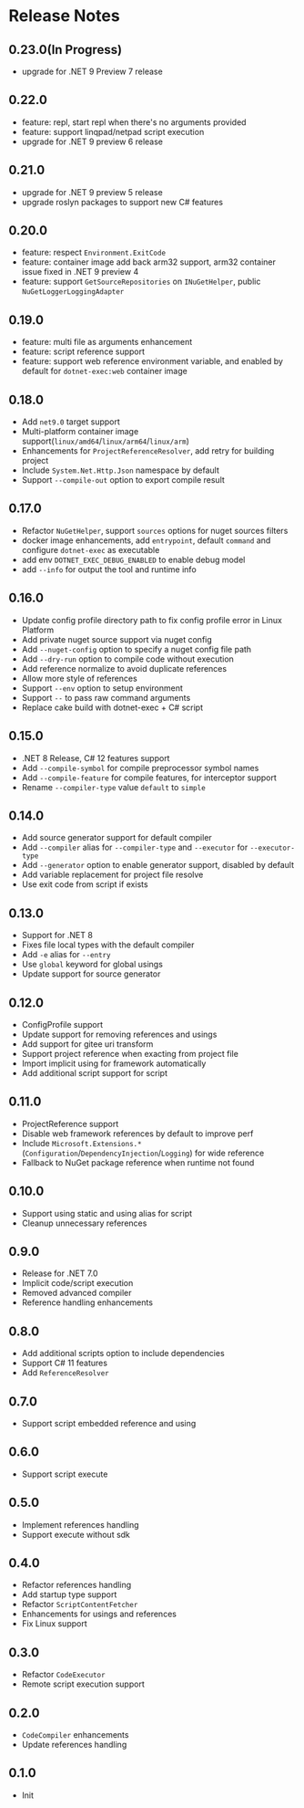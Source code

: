 # Release Notes

## 0.23.0(In Progress)

- upgrade for .NET 9 Preview 7 release

## 0.22.0

- feature: repl, start repl when there's no arguments provided
- feature: support linqpad/netpad script execution
- upgrade for .NET 9 preview 6 release

## 0.21.0

- upgrade for .NET 9 preview 5 release
- upgrade roslyn packages to support new C# features

## 0.20.0

- feature: respect `Environment.ExitCode`
- feature: container image add back arm32 support, arm32 container issue fixed in .NET 9 preview 4
- feature: support `GetSourceRepositories` on `INuGetHelper`, public `NuGetLoggerLoggingAdapter` 

## 0.19.0

- feature: multi file as arguments enhancement
- feature: script reference support
- feature: support web reference environment variable, and enabled by default for `dotnet-exec:web` container image

## 0.18.0

- Add `net9.0` target support
- Multi-platform container image support(`linux/amd64`/`linux/arm64`/`linux/arm`)
- Enhancements for `ProjectReferenceResolver`, add retry for building project
- Include `System.Net.Http.Json` namespace by default
- Support `--compile-out` option to export compile result

## 0.17.0

- Refactor `NuGetHelper`, support `sources` options for nuget sources filters
- docker image enhancements, add `entrypoint`, default `command` and configure `dotnet-exec` as executable
- add env `DOTNET_EXEC_DEBUG_ENABLED` to enable debug model
- add `--info` for output the tool and runtime info

## 0.16.0

- Update config profile directory path to fix config profile error in Linux Platform
- Add private nuget source support via nuget config
- Add `--nuget-config` option to specify a nuget config file path
- Add `--dry-run` option to compile code without execution
- Add reference normalize to avoid duplicate references
- Allow more style of references
- Support `--env` option to setup environment
- Support `--` to pass raw command arguments
- Replace cake build with dotnet-exec + C# script

## 0.15.0

- .NET 8 Release, C# 12 features support
- Add `--compile-symbol` for compile preprocessor symbol names
- Add `--compile-feature` for compile features, for interceptor support
- Rename `--compiler-type` value `default` to `simple`

## 0.14.0

- Add source generator support for default compiler
- Add `--compiler` alias for `--compiler-type` and `--executor` for `--executor-type`
- Add `--generator` option to enable generator support, disabled by default
- Add variable replacement for project file resolve
- Use exit code from script if exists

## 0.13.0

- Support for .NET 8
- Fixes file local types with the default compiler
- Add `-e` alias for `--entry`
- Use `global` keyword for global usings
- Update support for source generator

## 0.12.0

- ConfigProfile support
- Update support for removing references and usings
- Add support for gitee uri transform
- Support project reference when exacting from project file
- Import implicit using for framework automatically
- Add additional script support for script

## 0.11.0

- ProjectReference support
- Disable web framework references by default to improve perf
- Include `Microsoft.Extensions.*`(`Configuration`/`DependencyInjection`/`Logging`) for wide reference
- Fallback to NuGet package reference when runtime not found

## 0.10.0

- Support using static and using alias for script
- Cleanup unnecessary references

## 0.9.0

- Release for .NET 7.0
- Implicit code/script execution
- Removed advanced compiler
- Reference handling enhancements

## 0.8.0

- Add additional scripts option to include dependencies
- Support C# 11 features
- Add `ReferenceResolver`

## 0.7.0

- Support script embedded reference and using

## 0.6.0

- Support script execute

## 0.5.0

- Implement references handling
- Support execute without sdk

## 0.4.0

- Refactor references handling
- Add startup type support
- Refactor `ScriptContentFetcher`
- Enhancements for usings and references
- Fix Linux support

## 0.3.0

- Refactor `CodeExecutor`
- Remote script execution support

## 0.2.0

- `CodeCompiler` enhancements
- Update references handling

## 0.1.0

- Init
